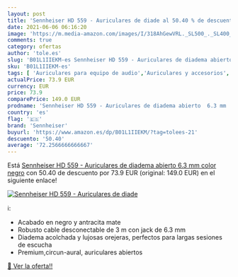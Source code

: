 ```yaml
---
layout: post
title: 'Sennheiser HD 559 - Auriculares de diade al 50.40 % de descuento'
date: 2021-06-06 06:16:20
image: 'https://m.media-amazon.com/images/I/318AhGewVRL._SL500_._SL400_.jpg'
comments: true
category: ofertas
author: 'tole.es'
slug: 'B01L1IIEKM-es Sennheiser HD 559 - Auriculares de diadema abierto 6.3 mm...'
sku: 'B01L1IIEKM-es'
tags: [ 'Auriculares para equipo de audio','Auriculares y accesorios','Electrónica','auriculares','sennheiser', ]
actualPrice: 73.9 EUR
currency: EUR
price: 73.9
comparePrice: 149.0 EUR
prodname: 'Sennheiser HD 559 - Auriculares de diadema abierto  6.3 mm   color negro'
country: 'es'
flag: '🇪🇸'
brand: 'Sennheiser'
buyurl: 'https://www.amazon.es/dp/B01L1IIEKM/?tag=tolees-21'
descuento: '50.40'
average: '72.2566666666667'
---
```


Está [Sennheiser HD 559 - Auriculares de diadema abierto  6.3 mm   color negro](https://www.amazon.es/dp/B01L1IIEKM/?tag=tolees-21) con 50.40 de descuento por 73.9 EUR (original: 149.0 EUR) en el siguiente enlace!

[![Sennheiser HD 559 - Auriculares de diade](https://m.media-amazon.com/images/I/318AhGewVRL._SL500_._SL400_.jpg)](https://www.amazon.es/dp/B01L1IIEKM/?tag=tolees-21)

ℹ️:

- Acabado en negro y antracita mate
- Robusto cable desconectable de 3 m con jack de 6.3 mm
- Diadema acolchada y lujosas orejeras, perfectos para largas sesiones de escucha
- Premium,circun-aural, auriculares abiertos

[🛒 Ver la oferta!!](https://www.amazon.es/dp/B01L1IIEKM/?tag=tolees-21)
